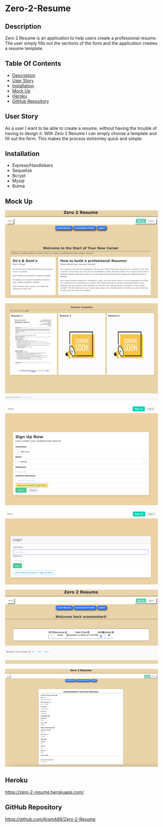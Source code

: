 # Zero-2-Resume 

## Description

Zero 2 Resume is an application to help users create a professional resume. The user simply fills out the sections of the form and the application creates a resume template.

## Table Of Contents

* [Description](#description)
* [User Story](#user-story)
* [Installation](#installation)
* [Mock Up](#mock-up)
* [Heroku](#heroku)
* [GitHub Repository](#github-repository)

## User Story

As a user I want to be able to create a resume, without having the trouble of having to design it. With Zero 2 Resume I can simply choose a template and fill out the form. This makes the process extremley quick and simple.

## Installation

* Express/Handlebars
* Sequelize
* Bcrypt
* Mysql
* Bulma

## Mock Up

![Alt text](Assets/images/homepage.jpg)

![Alt text](Assets/images/homepage2.jpg)

![Alt text](Assets/images/signup.jpg)

![Alt text](Assets/images/login.jpg)

![Alt text](Assets/images/dashboard.jpg)

![Alt text](Assets/images/resume.jpg)

## Heroku

https://zero-2-resume.herokuapp.com/

## GitHub Repository

https://github.com/AramA89/Zero-2-Resume